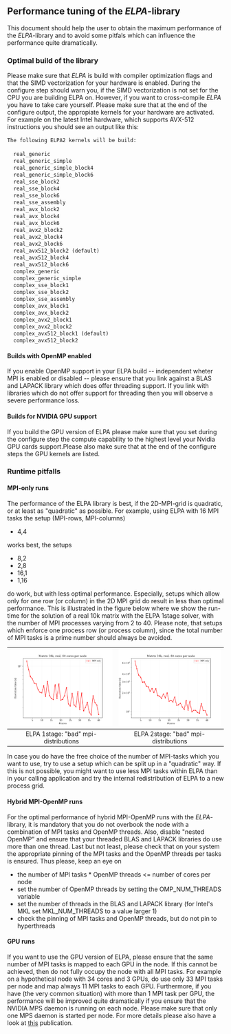## Performance tuning of the *ELPA*-library ##

This document should help the user to obtain the maximum performance of the *ELPA*-library and to avoid some pitfals which can influence the performance quite dramatically.

### Optimal build of the library ###
Please make sure that *ELPA* is build with compiler optimization flags and that the SIMD vectorization for your hardware is enabled. During the configure step should warn you, if the SIMD vectorization is not set for the CPU you are building ELPA on. However, if you want to cross-compile *ELPA* you have to take care yourself. Please make sure that at the end of the configure output, the appropiate kernels for your hardware are activated. For example on the latest Intel hardware, which supports AVX-512 instructions you should see an output like this:

```Fortran
The following ELPA2 kernels will be build:

  real_generic
  real_generic_simple
  real_generic_simple_block4
  real_generic_simple_block6
  real_sse_block2
  real_sse_block4
  real_sse_block6
  real_sse_assembly
  real_avx_block2
  real_avx_block4
  real_avx_block6
  real_avx2_block2
  real_avx2_block4
  real_avx2_block6
  real_avx512_block2 (default)
  real_avx512_block4
  real_avx512_block6
  complex_generic
  complex_generic_simple
  complex_sse_block1
  complex_sse_block2
  complex_sse_assembly
  complex_avx_block1
  complex_avx_block2
  complex_avx2_block1
  complex_avx2_block2
  complex_avx512_block1 (default)
  complex_avx512_block2
```
#### Builds with OpenMP enabled ####
If you enable OpenMP support in your ELPA build -- independent wheter MPI is enabled or disabled -- please ensure that you link against a BLAS and LAPACK library which does offer threading support. If you link with libraries which do not offer support for threading then you will observe a severe performance loss.

#### Builds for NVIDIA GPU support ####
If you build the GPU version of ELPA please make sure that you set during the configure step the compute capability to the highest level your Nvidia GPU cards support.Please also make sure that at the end of the configure steps the GPU kernels are listed.

### Runtime pitfalls ###

#### MPI-only runs ####
The performance of the ELPA library is best, if the 2D-MPI-grid is quadratic, or at least as "quadratic" as possible. For example, using ELPA with 16 MPI tasks the setup (MPI-rows, MPI-columns)

- 4,4

works best, the setups

- 8,2
- 2,8
- 16,1
- 1,16

do work, but with less optimal performance. Especially, setups which allow only for one row (or column) in the 2D MPI grid do result in less than optimal performance.
This is illustrated in the figure below where we show the run-time for the solution of a real 10k matrix with the ELPA 1stage solver, with the number of MPI processes varying from 2 to 40. Please note, that setups which enforce one process row (or process column), since the total number of MPI tasks is a prime number should always be avoided.

| ![](./documentation/plots/mpi_elpa1.png) | ![](./documentation/plots/mpi_elpa2.png) |
|:----------------------------------------:|:----------------------------------------:|
| ELPA 1stage: "bad" mpi-distributions     | ELPA 2stage: "bad" mpi-distributions     |

In case you do have the free choice of the number of MPI-tasks which you want to use, try to use a setup which can be split up in a "quadratic" way. If this is not possible, you might want to use less MPI tasks within ELPA than in your calling application and try the internal redistribution of ELPA to a new process grid.

#### Hybrid MPI-OpenMP runs ####
For the optimal performance of hybrid MPI-OpenMP runs with the  *ELPA*-library, it is mandatory that you do not overbook the node with a combination of MPI tasks and OpenMP threads. Also, disable "nested OpenMP" and ensure that your threaded BLAS and LAPACK libraries do use more than one thread. Last but not least, please check that on your system the appropriate pinning of the MPI tasks and the OpenMP threads per tasks is ensured. Thus please, keep an eye on
- the number of MPI tasks * OpenMP threads <= number of cores per node
- set the number of OpenMP threads by setting the OMP_NUM_THREADS variable
- set the number of threads in the BLAS and LAPACK library (for Intel's MKL set MKL_NUM_THREADS to a value larger 1)
- check the pinning of MPI tasks and OpenMP threads, but do not pin to hyperthreads


#### GPU runs ####
If you want to use the GPU version of ELPA, please ensure that the same number of MPI tasks is mapped to each GPU in the node. If this cannot be achieved, then do not fully occupy the node with all MPI tasks. For example on a hypothetical node with 34 cores and 3 GPUs, do use only 33 MPI tasks per node and map always 11 MPI tasks to each GPU. Furthermore, if you have (the very common situation) with more than 1 MPI task per GPU, the performance will be improved quite dramatically if you ensure that the NVIDIA MPS daemon is running on each node. Please make sure that only one MPS daemon is started per node. For more details please also have a look at [this](https://www.sciencedirect.com/science/article/abs/pii/S0010465520304021) publication.

